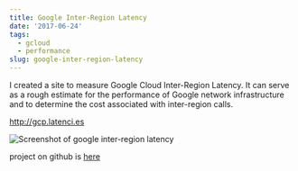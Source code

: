 ```yaml
---
title: Google Inter-Region Latency
date: '2017-06-24'
tags:
  - gcloud
  - performance
slug: google-inter-region-latency
---
```


<p>I created a site to measure Google Cloud Inter-Region Latency. It can serve as
a rough estimate for the performance of Google network infrastructure and to determine
the cost associated with inter-region calls.</p>

<p><a href="http://gcp.latenci.es/">http://gcp.latenci.es</a>

<p><img src="https://www.noqcks.io/img/google-inter-region-latency.png" alt="Screenshot of google inter-region latency"></p>

<p>project on github is <a href="https://github.com/noqcks/gcp_latency">here</a></p>
